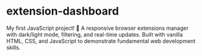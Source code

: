 # extension-dashboard
My first JavaScript project! 🎉 A responsive browser extensions manager with dark/light mode, filtering, and real-time updates. Built with vanilla HTML, CSS, and JavaScript to demonstrate fundamental web development skills.
